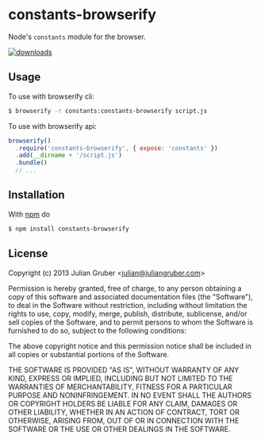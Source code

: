 
# constants-browserify

Node's `constants` module for the browser.

[![downloads](https://img.shields.io/npm/dm/constants-browserify.svg)](https://www.npmjs.org/package/constants-browserify)

## Usage

To use with browserify cli:

```bash
$ browserify -r constants:constants-browserify script.js
```

To use with browserify api:

```js
browserify()
  .require('constants-browserify', { expose: 'constants' })
  .add(__dirname + '/script.js')
  .bundle()
  // ...
```

## Installation

With [npm](http://npmjs.org) do

```bash
$ npm install constants-browserify
```

## License

Copyright (c) 2013 Julian Gruber &lt;julian@juliangruber.com&gt;

Permission is hereby granted, free of charge, to any person obtaining a copy
of this software and associated documentation files (the "Software"), to deal
in the Software without restriction, including without limitation the rights
to use, copy, modify, merge, publish, distribute, sublicense, and/or sell
copies of the Software, and to permit persons to whom the Software is
furnished to do so, subject to the following conditions:

The above copyright notice and this permission notice shall be included in
all copies or substantial portions of the Software.

THE SOFTWARE IS PROVIDED "AS IS", WITHOUT WARRANTY OF ANY KIND, EXPRESS OR
IMPLIED, INCLUDING BUT NOT LIMITED TO THE WARRANTIES OF MERCHANTABILITY,
FITNESS FOR A PARTICULAR PURPOSE AND NONINFRINGEMENT. IN NO EVENT SHALL THE
AUTHORS OR COPYRIGHT HOLDERS BE LIABLE FOR ANY CLAIM, DAMAGES OR OTHER
LIABILITY, WHETHER IN AN ACTION OF CONTRACT, TORT OR OTHERWISE, ARISING FROM,
OUT OF OR IN CONNECTION WITH THE SOFTWARE OR THE USE OR OTHER DEALINGS IN
THE SOFTWARE.

